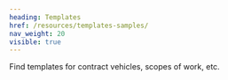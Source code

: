 ```yaml
---
heading: Templates
href: /resources/templates-samples/
nav_weight: 20
visible: true
---
```


Find templates for contract vehicles, scopes of work, etc.
